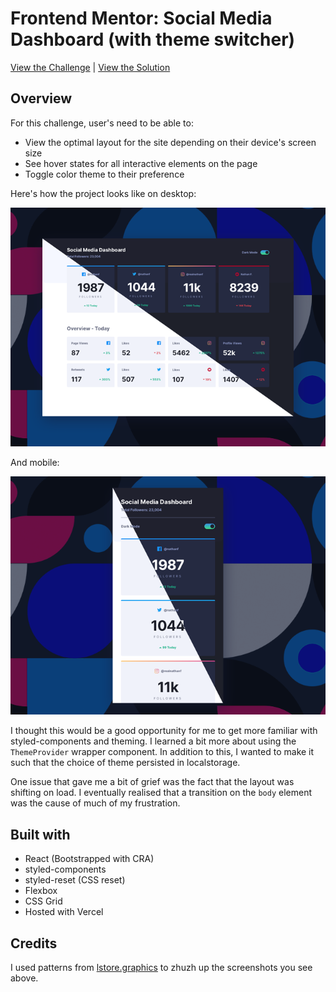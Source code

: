 # Frontend Mentor: Social Media Dashboard (with theme switcher)

[View the Challenge](https://www.frontendmentor.io/challenges/social-media-dashboard-with-theme-switcher-6oY8ozp_H/) | [View the Solution](https://fe-mentor-social-media-dash.vercel.app/)

## Overview

For this challenge, user's need to be able to:

- View the optimal layout for the site depending on their device's screen size
- See hover states for all interactive elements on the page
- Toggle color theme to their preference

Here's how the project looks like on desktop:

![Desktop Preview](https://github.com/msunji/social-media-dash/blob/main/public/img/desktop-preview.png)

And mobile:

![Desktop Preview](https://github.com/msunji/social-media-dash/blob/main/public/img/mobile-preview.png)

I thought this would be a good opportunity for me to get more familiar with styled-components and theming. I learned a bit more about using the `ThemeProvider` wrapper component. In addition to this, I wanted to make it such that the choice of theme persisted in localstorage.

One issue that gave me a bit of grief was the fact that the layout was shifting on load. I eventually realised that a transition on the `body` element was the cause of much of my frustration.

## Built with

- React (Bootstrapped with CRA)
- styled-components
- styled-reset (CSS reset)
- Flexbox
- CSS Grid
- Hosted with Vercel

## Credits

I used patterns from [lstore.graphics](https://lstore.graphics/) to zhuzh up the screenshots you see above.
